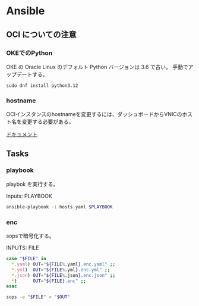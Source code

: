 # Ansible

## OCI についての注意

### OKEでのPython

OKE の Oracle Linux のデフォルト Python バージョンは 3.6 で古い。
手動でアップデートする。

```shell
sudo dnf install python3.12
```

### hostname

OCIインスタンスのhostnameを変更するには、ダッシュボードからVNICのホスト名を変更する必要がある。

[ドキュメント](https://docs.oracle.com/ja-jp/iaas/Content/Compute/Tasks/howto-change-instance-host-name.htm)

## Tasks

### playbook

playbok を実行する。

Inputs: PLAYBOOK

```bash
ansible-playbook -i hosts.yaml $PLAYBOOK
```

### enc

sopsで暗号化する。

INPUTS: FILE

```bash
case "$FILE" in
  *.yaml) OUT="${FILE%.yaml}.enc.yaml" ;;
  *.yml)  OUT="${FILE%.yml}.enc.yml" ;;
  *.json) OUT="${FILE%.json}.enc.json" ;;
  *)      OUT="${FILE}.enc" ;;
esac

sops -e "$FILE" > "$OUT"
```
